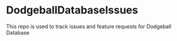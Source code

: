 # DodgeballDatabaseIssues
This repo is used to track issues and feature requests for Dodgeball Database

